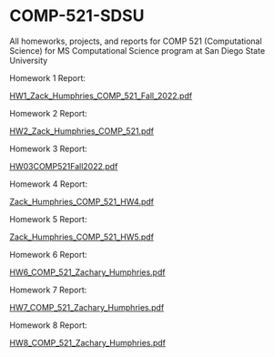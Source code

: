 # COMP-521-SDSU
All homeworks, projects, and reports for COMP 521 (Computational Science) for MS Computational Science program at San Diego State University

Homework 1 Report:

[HW1_Zack_Humphries_COMP_521_Fall_2022.pdf](https://github.com/zack-humphries/COMP-521-SDSU/files/10338896/HW1_Zack_Humphries_COMP_521_Fall_2022.pdf)


Homework 2 Report:

[HW2_Zack_Humphries_COMP_521.pdf](https://github.com/zack-humphries/COMP-521-SDSU/files/10338899/HW2_Zack_Humphries_COMP_521.pdf)


Homework 3 Report:

[HW03COMP521Fall2022.pdf](https://github.com/zack-humphries/COMP-521-SDSU/files/10338901/HW03COMP521Fall2022.pdf)


Homework 4 Report:

[Zack_Humphries_COMP_521_HW4.pdf](https://github.com/zack-humphries/COMP-521-SDSU/files/10338904/Zack_Humphries_COMP_521_HW4.pdf)


Homework 5 Report:

[Zack_Humphries_COMP_521_HW5.pdf](https://github.com/zack-humphries/COMP-521-SDSU/files/10338906/Zack_Humphries_COMP_521_HW5.pdf)


Homework 6 Report:

[HW6_COMP_521_Zachary_Humphries.pdf](https://github.com/zack-humphries/COMP-521-SDSU/files/10338911/HW6_COMP_521_Zachary_Humphries.pdf)


Homework 7 Report:

[HW7_COMP_521_Zachary_Humphries.pdf](https://github.com/zack-humphries/COMP-521-SDSU/files/10338914/HW7_COMP_521_Zachary_Humphries.pdf)

Homework 8 Report:

[HW8_COMP_521_Zachary_Humphries.pdf](https://github.com/zack-humphries/COMP-521-SDSU/files/10338918/HW8_COMP_521_Zachary_Humphries.pdf)


